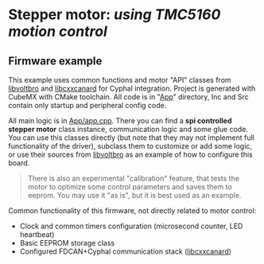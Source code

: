 # Stepper motor: *using TMC5160 motion control*

## Firmware example

This example uses common functions and motor "API" classes from [libvoltbro](https://github.com/VBCores/libvoltbro) and [libcxxcanard](https://github.com/VBCores/libcxxcanard) for Cyphal integration. Project is generated with CubeMX with CMake toolchain. All code is in "[App](App)" directory, Inc and Src contain only startup and peripheral config code.

All main logic is in [App/app.cpp](App/app.cpp). There you can find a **spi controlled stepper motor** class instance, communication logic and some glue code. You can use this classes directly (but note that they may not implement full functionality of the driver), subclass them to customize or add some logic, or use their sources from [libvoltbro](https://github.com/VBCores/libvoltbro) as an example of how to configure this board.

> There is also an experimental "calibration" feature, that tests the motor to optimize some control parameters and saves them to eeprom. You may use it "as is", but it is best used as an example.

Common functionality of this firmware, not directly related to motor control:

- Clock and common timers configuration (microsecond counter, LED heartbeat)
- Basic EEPROM storage class
- Configured FDCAN+Cyphal communication stack ([libcxxcanard](https://github.com/VBCores/libcxxcanard))
